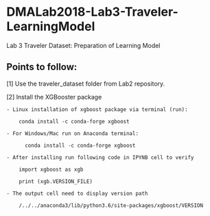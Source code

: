 # DMALab2018-Lab3-Traveler-LearningModel
Lab 3 Traveler Dataset: Preparation of Learning Model

## Points to follow:

[1] Use the traveler_dataset folder from Lab2 repository.

[2] Install the XGBooster package 

    - Linux installation of xgboost package via terminal (run):
    
        conda install -c conda-forge xgboost
        
    - For Windows/Mac run on Anaconda terminal:
    
          conda install -c conda-forge xgboost

    - After installing run following code in IPYNB cell to verify
        
        import xgboost as xgb
        
        print (xgb.VERSION_FILE)
    
    - The output cell need to display version path
        
        /../../anaconda3/lib/python3.6/site-packages/xgboost/VERSION
        
